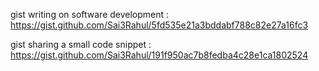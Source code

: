 gist writing on software development : <https://gist.github.com/Sai3Rahul/5fd535e21a3bddabf788c82e27a16fc3>

gist sharing a small code snippet : <https://gist.github.com/Sai3Rahul/191f950ac7b8fedba4c28e1ca1802524>
